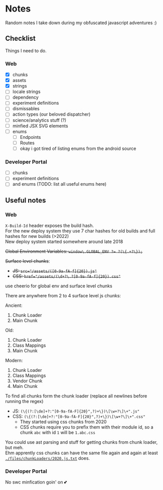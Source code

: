 # Notes

Random notes I take down during my obfuscated javascript adventures :)

## Checklist

Things I need to do.

### Web

- [x] chunks
- [x] assets
- [x] strings
- [ ] locale strings
- [ ] dependency
- [ ] experiment definitions
- [ ] dismissables
- [ ] action types (our beloved dispatcher)
- [ ] science/analytics stuff (?)
- [ ] minfied JSX SVG elements
- [ ] enums
  - [ ] Endpoints
  - [ ] Routes
  - [ ] okay i got tired of listing enums from the android source

### Developer Portal

- [ ] chunks
- [ ] experiment definitions
- [ ] and enums (TODO: list all useful enums here)

## Useful notes

### Web

`X-Build-Id` header exposes the build hash.\
For the new deploy system they use 7 char hashes for old builds and full hashes
for new builds (>2022)\
New deploy system started somewhere around late 2018

~~Global Environment Variables: `window\.GLOBAL_ENV ?= ?(\{.+?\});`~~

~~Surface level chunks~~:
- ~~JS: `src="/assets/([0-9a-fA-f]{20}).js"`~~
- ~~CSS: `href="/assets/(\d+?\.?[0-9a-fA-f]{20}).css"`~~

use cheerio for global env and surface level chunks

There are anywhere from 2 to 4 surface level js chunks:

Ancient:

1. Chunk Loader
2. Main Chunk

Old:

1. Chunk Loader
2. Class Mappings
3. Main Chunk

Modern:

1. Chunk Loader
2. Class Mappings
3. Vendor Chunk
4. Main Chunk

To find all chunks form the chunk loader (replace all newlines before running the regex)
- JS: `(\{(?:[\de]+?:"[0-9a-fA-F]{20}",?)+\})\[\w+?\]\+".js"`
- CSS: `(\{(?:[\de]+?:"[0-9a-fA-F]{20}",?)+\})\[\w+?\]\+".css"`
  - They started using css chunks from 2020
  - CSS chunks require you to prefix them with their module id, so a chunk `abc` with id `1` will be `1.abc.css`

You could use ast parsing and stuff for getting chunks from chunk loader, but meh.\
Ehm apprently css chunks can have the same file again and again at least
[`./files/chunkLoaders/2020.js.txt`](./files/chunkLoaders/2020.js.txt) does.

### Developer Portal

No swc minfication goin' on 💕
